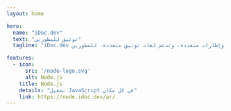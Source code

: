 ```yaml
---
layout: home

hero:
  name: "iDoc.dev"
  text: "توثيق للمطورين"
  tagline: "iDoc.dev هو خدمة مجانية تدعم لغات وإطارات متعددة، وتدعم لغات توثيق متعددة، للمطورين."

features:
  - icon:
      src: '/node-logo.svg'
      alt: Node.js
    title: Node.js
    details: "تشغيل JavaScript في كل مكان"
    link: https://node.idoc.dev/ar/
---
```

